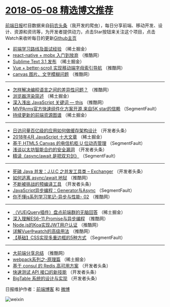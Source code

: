 # [2018-05-08 精选博文推荐](http://hao.caibaojian.com/date/2018/05/08)

[前端日报](http://caibaojian.com/c/news)栏目数据来自[码农头条](http://hao.caibaojian.com/)（我开发的爬虫），每日分享前端、移动开发、设计、资源和资讯等，为开发者提供动力，点击Star按钮来关注这个项目，点击Watch来收听每日的更新[Github主页](https://github.com/kujian/frontendDaily)
* [前端学习路线及面试经验](http://hao.caibaojian.com/73443.html) （稀土掘金）
* [react-native + mobx 入门到放弃](http://hao.caibaojian.com/73389.html) （推酷网）
* [Sublime Text 3.1 发布](http://hao.caibaojian.com/73434.html) （稀土掘金）
* [Vue + better-scroll 实现移动端字母索引导航](http://hao.caibaojian.com/73381.html) （推酷网）
* [canvas 图片、文字模糊问题](http://hao.caibaojian.com/73392.html) （推酷网）

***
* [怎样解决编程语言之间的差异性问题？](http://hao.caibaojian.com/73385.html) （推酷网）
* [浏览器渲染简述](http://hao.caibaojian.com/73445.html) （稀土掘金）
* [深入浅出 JavaScript 关键词 &#8212; this](http://hao.caibaojian.com/73386.html) （推酷网）
* [MVPArms官方快速组件化方案开源,来自5K star的信赖](http://hao.caibaojian.com/73303.html) （SegmentFault）
* [持续更新的前端资源图谱](http://hao.caibaojian.com/73438.html) （稀土掘金）

***
* [日访问量百亿级的应用如何做缓存架构设计](http://hao.caibaojian.com/73315.html) （开发者头条）
* [2018年4月 JavaScript 十大文章](http://hao.caibaojian.com/73446.html) （稀土掘金）
* [基于 HTML5 Canvas 的电信机柜 U 位动态管理](http://hao.caibaojian.com/73304.html) （SegmentFault）
* [浅谈以太坊智能合约的安全漏洞](http://hao.caibaojian.com/73337.html) （开发者头条）
* [精读《async/await 是把双刃剑》](http://hao.caibaojian.com/73305.html) （SegmentFault）

***
* [死磕 Java 并发：J.U.C 之并发工具类 &#8211; Exchanger](http://hao.caibaojian.com/73317.html) （开发者头条）
* [如何逃离 async/await 地狱](http://hao.caibaojian.com/73390.html) （推酷网）
* [不断被挑战的预编译工具](http://hao.caibaojian.com/73330.html) （开发者头条）
* [JavaScript异步编程：Generator与Async](http://hao.caibaojian.com/73308.html) （SegmentFault）
* [你不懂js系列学习笔记-异步与性能- 02](http://hao.caibaojian.com/73382.html) （推酷网）

***
* [（VUEjQuery插件）盘点前端群的无脑回答](http://hao.caibaojian.com/73442.html) （稀土掘金）
* [深入理解ES6&#8211;11.Promise与异步编程](http://hao.caibaojian.com/73383.html) （推酷网）
* [Node.js的Koa实现JWT用户认证](http://hao.caibaojian.com/73394.html) （推酷网）
* [详解Vue中watch的高级用法](http://hao.caibaojian.com/73384.html) （推酷网）
* [【基础】CSS实现多重边框的5种方式](http://hao.caibaojian.com/73311.html) （SegmentFault）

***
* [大前端分享总结](http://hao.caibaojian.com/73374.html) （推酷网）
* [webpack系列之-原理篇](http://hao.caibaojian.com/73444.html) （稀土掘金）
* [基于 consul 的 Redis 高可用方案](http://hao.caibaojian.com/73324.html) （开发者头条）
* [快速测试 API 接口的新技能](http://hao.caibaojian.com/73314.html) （开发者头条）
* [BigTable 系统的设计与实现](http://hao.caibaojian.com/73335.html) （开发者头条）

日报维护作者：[前端博客](http://caibaojian.com/) 和 [微博](http://caibaojian.com/go/weibo)

![weixin](https://user-images.githubusercontent.com/3055447/38468989-651132ac-3b80-11e8-8e6b-15122322a9d7.png)